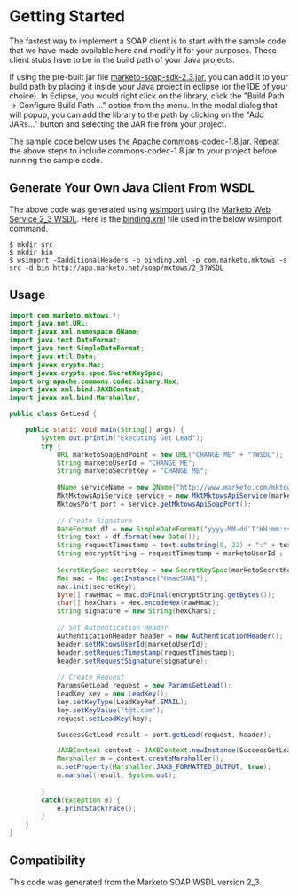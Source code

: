 Getting Started
========================

The fastest way to implement a SOAP client is to start with the sample code that we have made available here and
modify it for your purposes.  These client stubs have to be in the build path of your Java projects.

If using the pre-built jar file [marketo-soap-sdk-2.3.jar](marketo-soap-sdk-2.3.jar), you can add it to your build
path by placing it inside your Java project in eclipse (or the IDE of your choice).  In Eclipse, you would right
click on the library, click the "Build Path -> Configure Build Path ..." option from the menu.  In the modal dialog
that will popup, you can add the library to the path by clicking on the "Add JARs..." button and selecting the JAR
file from your project.

The sample code below uses the Apache [commons-codec-1.8.jar](http://commons.apache.org/proper/commons-codec/download_codec.cgi).
Repeat the above steps to include commons-codec-1.8.jar to your project before running the sample code.

Generate Your Own Java Client From WSDL
------------------------
The above code was generated using [wsimport](http://docs.oracle.com/javase/6/docs/technotes/tools/share/wsimport.html) using the [Marketo Web Service 2_3 WSDL](http://app.marketo.net/soap/mktows/2_3?WSDL).
Here is the [binding.xml](binding.xml) file used in the below wsimport command.

```
$ mkdir src
$ mkdir bin
$ wsimport -XadditionalHeaders -b binding.xml -p com.marketo.mktows -s src -d bin http://app.marketo.net/soap/mktows/2_3?WSDL
```

Usage
------------------------

```java
import com.marketo.mktows.*;
import java.net.URL;
import javax.xml.namespace.QName;
import java.text.DateFormat;
import java.text.SimpleDateFormat;
import java.util.Date;
import javax.crypto.Mac;
import javax.crypto.spec.SecretKeySpec;
import org.apache.commons.codec.binary.Hex;
import javax.xml.bind.JAXBContext;
import javax.xml.bind.Marshaller;

public class GetLead {

	public static void main(String[] args) {
		System.out.println("Executing Get Lead");
		try {
			URL marketoSoapEndPoint = new URL("CHANGE ME" + "?WSDL");
			String marketoUserId = "CHANGE ME";
			String marketoSecretKey = "CHANGE ME";
			
			QName serviceName = new QName("http://www.marketo.com/mktows/", "MktMktowsApiService");
			MktMktowsApiService service = new MktMktowsApiService(marketoSoapEndPoint, serviceName);
			MktowsPort port = service.getMktowsApiSoapPort();
			
			// Create Signature
			DateFormat df = new SimpleDateFormat("yyyy-MM-dd'T'HH:mm:ssZ");
			String text = df.format(new Date());
			String requestTimestamp = text.substring(0, 22) + ":" + text.substring(22);			
			String encryptString = requestTimestamp + marketoUserId ;
			
			SecretKeySpec secretKey = new SecretKeySpec(marketoSecretKey.getBytes(), "HmacSHA1");
			Mac mac = Mac.getInstance("HmacSHA1");
			mac.init(secretKey);
			byte[] rawHmac = mac.doFinal(encryptString.getBytes());
			char[] hexChars = Hex.encodeHex(rawHmac);
			String signature = new String(hexChars); 
			
			// Set Authentication Header
			AuthenticationHeader header = new AuthenticationHeader();
			header.setMktowsUserId(marketoUserId);
			header.setRequestTimestamp(requestTimestamp);
			header.setRequestSignature(signature);
			
			// Create Request
			ParamsGetLead request = new ParamsGetLead();
			LeadKey key = new LeadKey();
			key.setKeyType(LeadKeyRef.EMAIL);
			key.setKeyValue("t@t.com");
			request.setLeadKey(key);

			SuccessGetLead result = port.getLead(request, header);

			JAXBContext context = JAXBContext.newInstance(SuccessGetLead.class);
			Marshaller m = context.createMarshaller();
			m.setProperty(Marshaller.JAXB_FORMATTED_OUTPUT, true);
			m.marshal(result, System.out);
			
		}
		catch(Exception e) {
			e.printStackTrace();
		}
	}
}

```

Compatibility
------------------------

This code was generated from the Marketo SOAP WSDL version 2_3.
